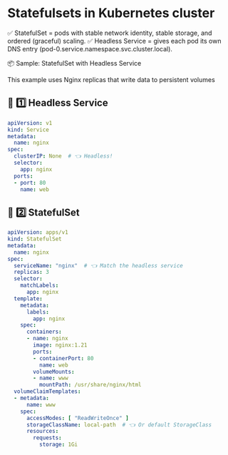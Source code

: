 # Statefulsets in Kubernetes cluster

✅ StatefulSet = pods with stable network identity, stable storage, and ordered (graceful) scaling.
✅ Headless Service = gives each pod its own DNS entry (pod-0.service.namespace.svc.cluster.local).

📦 Sample: StatefulSet with Headless Service

This example uses Nginx replicas that write data to persistent volumes

## 📝 1️⃣ Headless Service

```yaml
apiVersion: v1
kind: Service
metadata:
  name: nginx
spec:
  clusterIP: None  # 👈 Headless!
  selector:
    app: nginx
  ports:
  - port: 80
    name: web
```

## 📝 2️⃣ StatefulSet

```yaml
apiVersion: apps/v1
kind: StatefulSet
metadata:
  name: nginx
spec:
  serviceName: "nginx"  # 👈 Match the headless service
  replicas: 3
  selector:
    matchLabels:
      app: nginx
  template:
    metadata:
      labels:
        app: nginx
    spec:
      containers:
      - name: nginx
        image: nginx:1.21
        ports:
        - containerPort: 80
          name: web
        volumeMounts:
        - name: www
          mountPath: /usr/share/nginx/html
  volumeClaimTemplates:
  - metadata:
      name: www
    spec:
      accessModes: [ "ReadWriteOnce" ]
      storageClassName: local-path  # 👈 Or default StorageClass
      resources:
        requests:
          storage: 1Gi
```